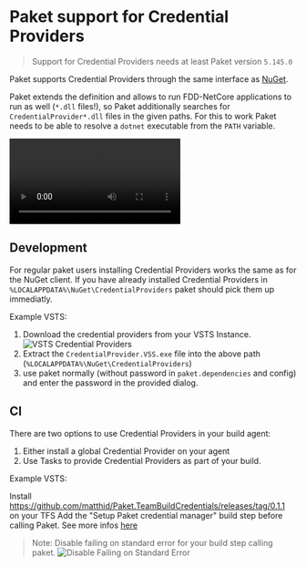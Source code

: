 # Paket support for Credential Providers

> Support for Credential Providers needs at least Paket version `5.145.0`

Paket supports Credential Providers through the same interface as [NuGet](https://docs.microsoft.com/en-us/nuget/reference/extensibility/nuget-exe-credential-providers).

Paket extends the definition and allows to run FDD-NetCore applications to run as well (`*.dll` files!), so Paket additionally searches for `CredentialProvider*.dll` files in the given paths. For this to work Paket needs to be able to resolve a `dotnet` executable from the `PATH` variable.

![VSTS Credential Providers](img/paket-credential-manager-example.mp4)

## Development

For regular paket users installing Credential Providers works the same as for the NuGet client. If you have already installed Credential Providers in `%LOCALAPPDATA%\NuGet\CredentialProviders` paket should pick them up immediatly.

Example VSTS:

1. Download the credential providers from your VSTS Instance.
   ![VSTS Credential Providers](img/credential-providers-vsts.png)
2. Extract the `CredentialProvider.VSS.exe` file into the above path (`%LOCALAPPDATA%\NuGet\CredentialProviders`)
3. use paket normally (without password in `paket.dependencies` and config) and enter the password in the provided dialog.

## CI

There are two options to use Credential Providers in your build agent:

1. Either install a global Credential Provider on your agent
2. Use Tasks to provide Credential Providers as part of your build.

Example VSTS:

Install https://github.com/matthid/Paket.TeamBuildCredentials/releases/tag/0.1.1 on your TFS
Add the "Setup Paket credential manager" build step before calling Paket.
See more infos [here](https://github.com/matthid/Paket.TeamBuildCredentials)

> Note: Disable failing on standard error for your build step calling paket.
> ![Disable Failing on Standard Error](img/paket-vsts-disable-stderr.png)